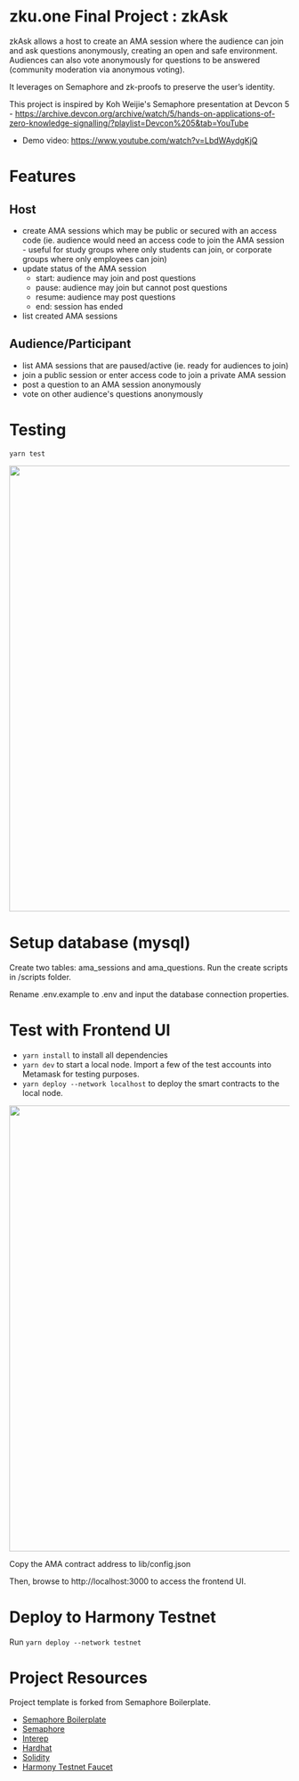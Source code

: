 # zku.one Final Project : zkAsk

zkAsk allows a host to create an AMA session where the audience can join and ask questions anonymously, creating an open and safe environment. Audiences can also vote anonymously for questions to be answered (community moderation via anonymous voting).

It leverages on Semaphore and zk-proofs to preserve the user’s identity.

This project is inspired by Koh Weijie's Semaphore presentation at Devcon 5 - https://archive.devcon.org/archive/watch/5/hands-on-applications-of-zero-knowledge-signalling/?playlist=Devcon%205&tab=YouTube

- Demo video: https://www.youtube.com/watch?v=LbdWAydgKjQ

# Features

## Host

- create AMA sessions which may be public or secured with an access code (ie. audience would need an access code to join the AMA session - useful for study groups where only students can join, or corporate groups where only employees can join)
- update status of the AMA session
  - start: audience may join and post questions
  - pause: audience may join but cannot post questions
  - resume: audience may post questions
  - end: session has ended
- list created AMA sessions

## Audience/Participant

- list AMA sessions that are paused/active (ie. ready for audiences to join)
- join a public session or enter access code to join a private AMA session
- post a question to an AMA session anonymously
- vote on other audience's questions anonymously

# Testing

`yarn test`

<img src="https://github.com/violetwee/zkAsk/blob/main/screenshots/tests.png" width="800px" height="auto"/>

# Setup database (mysql)

Create two tables: ama_sessions and ama_questions. Run the create scripts in /scripts folder.

Rename .env.example to .env and input the database connection properties.

# Test with Frontend UI

- `yarn install` to install all dependencies
- `yarn dev` to start a local node. Import a few of the test accounts into Metamask for testing purposes.
- `yarn deploy --network localhost` to deploy the smart contracts to the local node.

<img src="https://github.com/violetwee/zkAsk/blob/main/screenshots/frontend.png" width="800px" height="auto"/>

Copy the AMA contract address to lib/config.json

Then, browse to http://localhost:3000 to access the frontend UI.

# Deploy to Harmony Testnet

Run `yarn deploy --network testnet`

# Project Resources

Project template is forked from Semaphore Boilerplate.

- [Semaphore Boilerplate](https://github.com/cedoor/semaphore-boilerplate)
- [Semaphore](https://github.com/appliedzkp/semaphore)
- [Interep](https://github.com/interep-project)
- [Hardhat](https://hardhat.org/)
- [Solidity](https://docs.soliditylang.org/en/v0.8.13/)
- [Harmony Testnet Faucet](https://faucet.pops.one/)
